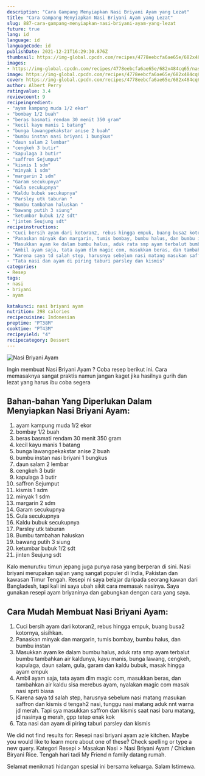 ```yaml
---
description: "Cara Gampang Menyiapkan Nasi Briyani Ayam yang Lezat"
title: "Cara Gampang Menyiapkan Nasi Briyani Ayam yang Lezat"
slug: 887-cara-gampang-menyiapkan-nasi-briyani-ayam-yang-lezat
future: true
lang: id
language: id
languageCode: id
publishDate: 2021-12-21T16:29:30.876Z 
thumbnail: https://img-global.cpcdn.com/recipes/4778eebcfa6ae65e/682x484cq65/nasi-briyani-ayam-foto-resep-utama.png
images:
- https://img-global.cpcdn.com/recipes/4778eebcfa6ae65e/682x484cq65/nasi-briyani-ayam-foto-resep-utama.png
image: https://img-global.cpcdn.com/recipes/4778eebcfa6ae65e/682x484cq65/nasi-briyani-ayam-foto-resep-utama.png
cover: https://img-global.cpcdn.com/recipes/4778eebcfa6ae65e/682x484cq65/nasi-briyani-ayam-foto-resep-utama.png
author: Albert Perry
ratingvalue: 3.4
reviewcount: 9
recipeingredient:
- "ayam kampung muda 1/2 ekor"
- "bombay 1/2 buah"
- "beras basmati rendam 30 menit 350 gram"
- "kecil kayu manis 1 batang"
- "bunga lawangpekakstar anise 2 buah"
- "bumbu instan nasi briyani 1 bungkus"
- "daun salam 2 lembar"
- "cengkeh 3 butir"
- "kapulaga 3 butir"
- "saffron Sejumput"
- "kismis 1 sdm"
- "minyak 1 sdm"
- "margarin 2 sdm"
- "Garam secukupnya"
- "Gula secukupnya"
- "Kaldu bubuk secukupnya"
- "Parsley utk taburan "
- "Bumbu tambahan haluskan "
- "bawang putih 3 siung"
- "ketumbar bubuk 1/2 sdt"
- "jinten Seujung sdt"
recipeinstructions:
- "Cuci bersih ayam dari kotoran2, rebus hingga empuk, buang busa2 kotornya, sisihkan."
- "Panaskan minyak dan margarin, tumis bombay, bumbu halus, dan bumbu instan"
- "Masukkan ayam ke dalam bumbu halus, aduk rata smp ayam terbalut bumbu tambahkan air kaldunya, kayu manis, bunga lawang, cengkeh, kapulaga, daun salam, gula, garam dan kaldu bubuk, masak hingga ayam empuk"
- "Ambil ayam saja, tata ayam dlm magic com, masukkan beras, dan tambahkan air kaldu sisa merebus ayam, nyalakan magic com masak nasi sprti biasa"
- "Karena saya td salah step, harusnya sebelum nasi matang masukan saffron dan kismis d tengah2 nasi, tunggu nasi matang aduk nnt warna jd merah. Tapi sya masukkan saffron dan kismis saat nasi baru matang, jd nasinya g merah, gpp tetep enak kok"
- "Tata nasi dan ayam di piring taburi parsley dan kismis"
categories:
- Resep
tags:
- nasi
- briyani
- ayam

katakunci: nasi briyani ayam 
nutrition: 298 calories
recipecuisine: Indonesian
preptime: "PT38M"
cooktime: "PT43M"
recipeyield: "4"
recipecategory: Dessert
---
```



![Nasi Briyani Ayam](https://img-global.cpcdn.com/recipes/4778eebcfa6ae65e/682x484cq65/nasi-briyani-ayam-foto-resep-utama.png)

Ingin membuat Nasi Briyani Ayam ? Coba resep berikut ini. Cara memasaknya sangat praktis namun jangan kaget jika hasilnya gurih dan lezat yang harus ibu coba segera

<!--inarticleads1-->

## Bahan-bahan Yang Diperlukan Dalam Menyiapkan Nasi Briyani Ayam:

1. ayam kampung muda 1/2 ekor
1. bombay 1/2 buah
1. beras basmati rendam 30 menit 350 gram
1. kecil kayu manis 1 batang
1. bunga lawangpekakstar anise 2 buah
1. bumbu instan nasi briyani 1 bungkus
1. daun salam 2 lembar
1. cengkeh 3 butir
1. kapulaga 3 butir
1. saffron Sejumput
1. kismis 1 sdm
1. minyak 1 sdm
1. margarin 2 sdm
1. Garam secukupnya
1. Gula secukupnya
1. Kaldu bubuk secukupnya
1. Parsley utk taburan 
1. Bumbu tambahan haluskan 
1. bawang putih 3 siung
1. ketumbar bubuk 1/2 sdt
1. jinten Seujung sdt

Kalo menurutku timun jepang juga punya rasa yang berperan di sini. Nasi briyani merupakan sajian yang sangat populer di India, Pakistan dan kawasan Timur Tengah. Resepi ni saya belajar daripada seorang kawan dari Bangladesh, tapi kali ini saya ubah sikit cara memasak nasinya. Saya gunakan resepi ayam briyaninya dan gabungkan dengan cara yang saya. 

<!--inarticleads2-->

## Cara Mudah Membuat Nasi Briyani Ayam:

1. Cuci bersih ayam dari kotoran2, rebus hingga empuk, buang busa2 kotornya, sisihkan.
1. Panaskan minyak dan margarin, tumis bombay, bumbu halus, dan bumbu instan
1. Masukkan ayam ke dalam bumbu halus, aduk rata smp ayam terbalut bumbu tambahkan air kaldunya, kayu manis, bunga lawang, cengkeh, kapulaga, daun salam, gula, garam dan kaldu bubuk, masak hingga ayam empuk
1. Ambil ayam saja, tata ayam dlm magic com, masukkan beras, dan tambahkan air kaldu sisa merebus ayam, nyalakan magic com masak nasi sprti biasa
1. Karena saya td salah step, harusnya sebelum nasi matang masukan saffron dan kismis d tengah2 nasi, tunggu nasi matang aduk nnt warna jd merah. Tapi sya masukkan saffron dan kismis saat nasi baru matang, jd nasinya g merah, gpp tetep enak kok
1. Tata nasi dan ayam di piring taburi parsley dan kismis


We did not find results for: Resepi nasi briyani ayam azie kitchen. Maybe you would like to learn more about one of these? Check spelling or type a new query. Kategori Resepi &gt; Masakan Nasi &gt; Nasi Briyani Ayam / Chicken Biryani Rice. Tengah hari tadi My Friend n family datang rumah. 

Selamat menikmati hidangan spesial ini bersama keluarga. Salam Istimewa.
